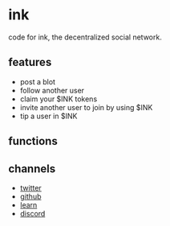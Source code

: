 # ink
code for ink, the decentralized social network.
## features
- post a blot
- follow another user
- claim your $INK tokens
- invite another user to join by using $INK
- tip a user in $INK
## functions
## channels
- [twitter](https://twitter.com/viaink)
- [github](https://github.com/inkapp)
- [learn](https://github.com/inkapp/universe)
- [discord](https://discord.com/invite/DQQp48kUvU)
